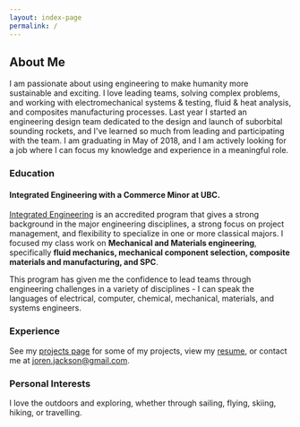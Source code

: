 ```yaml
---
layout: index-page
permalink: /
---
```

## About Me

I am passionate about using engineering to make humanity more sustainable and exciting. I love leading teams, solving complex problems, and working with electromechanical systems & testing, fluid & heat analysis, and composites manufacturing processes.  Last year I started an engineering design team dedicated to the design and launch of suborbital sounding rockets, and I've learned so much from leading and participating with the team. I am graduating in May of 2018, and I am actively looking for a job where I can focus my knowledge and experience in a meaningful role. 

### Education

#### Integrated Engineering with a Commerce Minor at UBC. 
[Integrated Engineering](http://www.igen.ubc.ca/) is an accredited program that gives a strong background in the major engineering disciplines, a strong focus on project management, and flexibility to specialize in one or more classical majors. I focused my class work on **Mechanical and Materials engineering**, specifically **fluid mechanics, mechanical component selection, composite materials and manufacturing, and SPC**. 

This program has given me the confidence to lead teams through engineering challenges in a variety of disciplines - I can speak the languages of electrical, computer, chemical, mechanical, materials, and systems engineers. 

### Experience
See my [projects page]() for some of my projects, view my [resume](http://bit.ly/jjax-resumeSX), or contact me at [joren.jackson@gmail.com](mailto:joren.jackson@gmail.com). 

### Personal Interests
I love the outdoors and exploring, whether through sailing, flying, skiing, hiking, or travelling.
